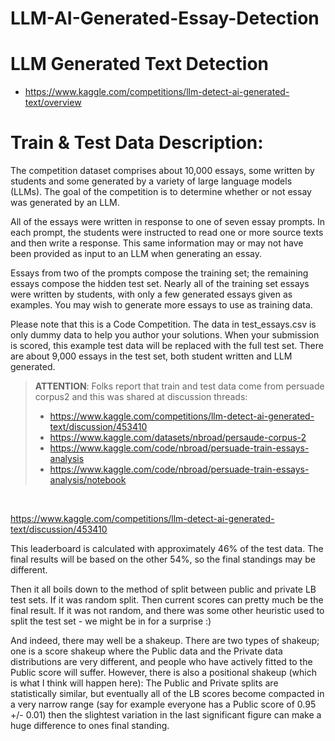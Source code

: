# LLM-AI-Generated-Essay-Detection


# LLM Generated Text Detection

- https://www.kaggle.com/competitions/llm-detect-ai-generated-text/overview


# Train & Test Data Description:


The competition dataset comprises about 10,000 essays, some written by students and some generated by a variety of large language models (LLMs). The goal of the competition is to determine whether or not essay was generated by an LLM.

All of the essays were written in response to one of seven essay prompts. In each prompt, the students were instructed to read one or more source texts and then write a response. This same information may or may not have been provided as input to an LLM when generating an essay.

Essays from two of the prompts compose the training set; the remaining essays compose the hidden test set. Nearly all of the training set essays were written by students, with only a few generated essays given as examples. You may wish to generate more essays to use as training data.

Please note that this is a Code Competition. The data in test_essays.csv is only dummy data to help you author your solutions. When your submission is scored, this example test data will be replaced with the full test set. There are about 9,000 essays in the test set, both student written and LLM generated.

>
> **ATTENTION**: Folks report that train and test data come from persuade corpus2 and this was shared at discussion threads:
> - https://www.kaggle.com/competitions/llm-detect-ai-generated-text/discussion/453410
> - https://www.kaggle.com/datasets/nbroad/persaude-corpus-2
> - https://www.kaggle.com/code/nbroad/persuade-train-essays-analysis
> - https://www.kaggle.com/code/nbroad/persuade-train-essays-analysis/notebook
  

<br>

https://www.kaggle.com/competitions/llm-detect-ai-generated-text/discussion/453410

This leaderboard is calculated with approximately 46% of the test data. The final results will be based on the other 54%, so the final standings may be different.

Then it all boils down to the method of split between public and private LB test sets. If it was random split. Then current scores can pretty much be the final result. If it was not random, and there was some other heuristic used to split the test set - we might be in for a surprise :)

And indeed, there may well be a shakeup. There are two types of shakeup; one is a score shakeup where the Public data and the Private data distributions are very different, and people who have actively fitted to the Public score will suffer. However, there is also a positional shakeup (which is what I think will happen here): The Public and Private splits are statistically similar, but eventually all of the LB scores become compacted in a very narrow range (say for example everyone has a Public score of 0.95 +/- 0.01) then the slightest variation in the last significant figure can make a huge difference to ones final standing.
